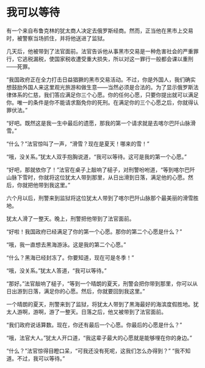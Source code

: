 # 我可以等待

有一个来自布鲁克林的犹太商人决定去俄罗斯经商。然而，正当他在黑市上交易时，被警察当场抓住，并将他送进了监狱。 

几天后，他被带到了法官面前。法官告诉他从事黑市交易是一种危害社会的严重罪行，它逃税漏税，使国家税收遭受重大损失，所以对这一罪行一般都会课以重刑——死罪。 

“我国政府正在全力打击日益猖獗的黑市交易活动。不过，你是外国人，我们确实想鼓励外国人来这里观光旅游和做生意——当然必须是合法的。为了显示俄罗斯法律体系的仁慈，我们答应满足你三个心愿。你的任何心愿，只要你提出就可以满足你。唯一的条件是你不能请求豁免你的死刑。在满足你的三个心愿之后，你就得认罪伏法。” 

“好吧。既然这是我一生中最后的遗愿，那我的第一个请求就是去喀尔巴阡山脉滑雪。” 

“什么？”法官惊叫了一声，“滑雪？现在是夏天！哪来的雪！” 

“哦，没关系。”犹太人双手抱胸说道，“我可以等待。这可是我的第一个心愿。” 

“好吧，那就依你了！”法官在桌子上敲响了槌子，对刑警吩咐道，“等到喀尔巴阡山脉下雪时，你就将这位犹太人带到那里，从日出滑到日落，满足他的心愿。然后，你就把他带到我这里。” 

六个月以后，刑警来到监狱将这位犹太人带到了喀尔巴阡山脉那个最美丽的滑雪胜地。 

犹太人滑了一整天。晚上，刑警把他带到了法官面前。 

“好啦！我国政府已经满足了你的第一个心愿。那你的第二个心愿是什么？” 

“哦，我一直想去黑海游泳。这是我的第二个心愿。” 

“什么？黑海已经封冻了。你要知道，现在可是冬季！” 

“哦，没关系。”犹太人答道，“我可以等待。” 

“那好。”法官敲响了槌子，“等到一个晴朗的夏天，刑警会把你带到那里，你可以从日出游到日落，满足你的心愿。然后，你就要回到我这里。” 

一个晴朗的夏天，刑警来到了监狱，将犹太人带到了黑海最好的海滨度假胜地。犹太人游啊，游啊，游了一整天。日落之后，他又被带到了法官面前。 

“我们政府说话算数。现在，你还有最后一个心愿。你最后的心愿是什么？” 

“哦，法官大人。”犹太人开口道，“我这辈子最大的心愿就是能够埋在你的身边。” 

“什么？”法官惊得目瞪口呆，“可我还没有死呢，这我们怎么办得到？” “我不知道。不过，我可以等待。”